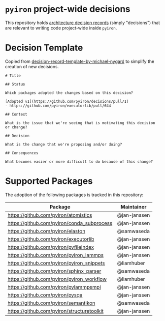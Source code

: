 # `pyiron` project-wide decisions

This repository holds [architecture decision records](https://github.com/joelparkerhenderson/architecture-decision-record) (simply "decisions") that are relevant to writing code project-wide inside `pyiron`.

# Decision Template 
Copied from [decision-record-template-by-michael-nygard](https://github.com/joelparkerhenderson/architecture-decision-record/tree/main/locales/en/templates/decision-record-template-by-michael-nygard) to simplify the creation of new decisions.
```
# Title

## Status

Which packages adopted the changes based on this decision? 

[Adopted v1](https://github.com/pyiron/decisions/pull/1)
- https://github.com/pyiron/executorlib/pull/644

## Context

What is the issue that we're seeing that is motivating this decision or change?

## Decision

What is the change that we're proposing and/or doing?

## Consequences

What becomes easier or more difficult to do because of this change?
```

# Supported Packages
The adoption of the following packages is tracked in this repository: 

| Package                                    | Maintainer   |
|--------------------------------------------|--------------|
| https://github.com/pyiron/atomistics       | @jan-janssen |
| https://github.com/pyiron/conda_subprocess | @jan-janssen |
| https://github.com/pyiron/elaston          | @samwaseda   |
| https://github.com/pyiron/executorlib      | @jan-janssen |
| https://github.com/pyiron/pyfileindex      | @jan-janssen |
| https://github.com/pyiron/pyiron_lammps    | @jan-janssen |
| https://github.com/pyiron/pyiron_snippets  | @liamhuber   |
| https://github.com/pyiron/sphinx_parser    | @samwaseda   |
| https://github.com/pyiron/pyiron_workflow  | @liamhuber   |
| https://github.com/pyiron/pylammpsmpi      | @jan-janssen |
| https://github.com/pyiron/pysqa            | @jan-janssen |
| https://github.com/pyiron/semantikon       | @samwaseda   |
| https://github.com/pyiron/structuretoolkit | @jan-janssen |
